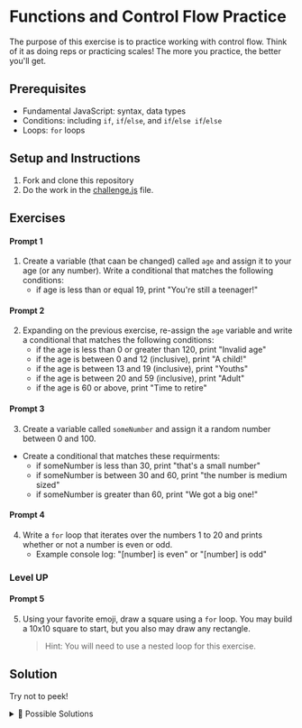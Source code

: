 # Functions and Control Flow Practice

The purpose of this exercise is to practice working with control flow. Think of it
as doing reps or practicing scales! The more you practice, the better you'll
get.

## Prerequisites

- Fundamental JavaScript: syntax, data types
- Conditions: including `if`, `if`/`else`, and `if`/`else if`/`else`
- Loops: `for` loops

## Setup and Instructions
1. Fork and clone this repository
2. Do the work in the [challenge.js](challenge.js) file.

## Exercises

#### Prompt 1

1. Create a variable (that caan be changed) called `age` and assign it to your age (or any number). Write a conditional that matches the following conditions:
   - if age is less than or equal 19, print "You're still a teenager!"

#### Prompt 2

2. Expanding on the previous exercise, re-assign the `age` variable and write a conditional that matches the following conditions:
   - if the age is less than 0 or greater than 120, print "Invalid age"
   - if the age is between 0 and 12 (inclusive), print "A child!"
   - if the age is between 13 and 19 (inclusive), print "Youths"
   - if the age is between 20 and 59 (inclusive), print "Adult"
   - if the age is 60 or above, print "Time to retire"

#### Prompt 3

3. Create a variable called `someNumber` and assign it a random number between 0 and 100.

- Create a conditional that matches these requirments:
  - if someNumber is less than 30, print "that's a small number"
  - if someNumber is between 30 and 60, print "the number is medium sized"
  - if someNumber is greater than 60, print "We got a big one!"

#### Prompt 4

4. Write a `for` loop that iterates over the numbers 1 to 20 and prints whether or not a number is even or odd.
   - Example console log: "[number] is even" or "[number] is odd"

### Level UP

#### Prompt 5

5. Using your favorite emoji, draw a square using a `for` loop. You may build a 10x10 square to start, but you also may draw any rectangle.
   > Hint: You will need to use a nested loop for this exercise.

## Solution

Try not to peek!

<details>
<summary> 🔎 Possible Solutions</summary>

```js

// PROMPT 1

let age = 17;  // You can assign any number to age

if (age <= 19) {
  console.log("You're still a teenager!");
}


// PROMPT 2

let age = 18; // You can assign any number to age
if (age < 0 || age > 120) {
    console.log("Invalid age");
} else if (age >= 0 && age <= 12) {
    console.log("A Child!");
} else if (age >= 13 && age <= 19) {
    console.log("Youths");
} else if (age >= 20 && age <= 59) {
    console.log("Adult");
} else if (age >= 60) {
    console.log("Time to retire!");
}

// PROMPT 3

const someNumber = 50;
// or you can use const someNumber = Math.floor(Math.random() * 101);

if (someNumber < 30) {
  console.log("That's a small number.");
} else if (someNumber >= 30 && someNumber <= 60) {
  console.log("The number is medium sized.");
} else {
  console.log("We got a big one!");
}


// PROMPT 4

for (let num = 1; num <= 50; num++) {
    if (num % 2 === 0) {
        console.log(`${num} is even`);
    } else {
        console.log(`${num} is odd`);
  }
}


// PROMPT 5 - LEVEL UP.

for (let i = 0; i < 10; i++) {
  let row = '';
  for (let j = 0; j < 10; j++) {
    row += '🚀';
  }
  console.log(row);
}

//output:
🚀🚀🚀🚀🚀🚀🚀🚀🚀🚀
🚀🚀🚀🚀🚀🚀🚀🚀🚀🚀
🚀🚀🚀🚀🚀🚀🚀🚀🚀🚀
🚀🚀🚀🚀🚀🚀🚀🚀🚀🚀
🚀🚀🚀🚀🚀🚀🚀🚀🚀🚀
🚀🚀🚀🚀🚀🚀🚀🚀🚀🚀
🚀🚀🚀🚀🚀🚀🚀🚀🚀🚀
🚀🚀🚀🚀🚀🚀🚀🚀🚀🚀
🚀🚀🚀🚀🚀🚀🚀🚀🚀🚀
🚀🚀🚀🚀🚀🚀🚀🚀🚀🚀
```

</details>
